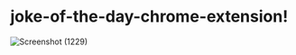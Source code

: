 # joke-of-the-day-chrome-extension!

![Screenshot (1229)](https://user-images.githubusercontent.com/122123021/228731233-c5d741c3-7b63-4c73-94cb-e6c9ef6aa78f.png)
